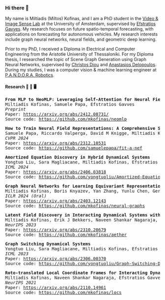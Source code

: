 ### Hi there 👋

My name is Miltiadis (Miltos) Kofinas, and I am a PhD student in the [Video & Image Sense Lab](https://ivi.fnwi.uva.nl/vislab/) at the University of Amsterdam, supervised by [Efstratios Gavves](https://egavves.com/). My research focuses on future spatio-temporal forecasting, with applications on forecasting for autonomous vehicles. My research interests include graph neural networks, neural fields, and geometric deep learning.

Prior to my PhD, I received a Diploma in Electrical and Computer Engineering from the Aristotle University of Thessaloniki. For my Diploma thesis, I researched the topic of Scene Graph Generation using Graph Neural Networks, supervised by [Christos Diou](https://diou.github.io/) and [Anastasios Delopoulos](https://mug.ee.auth.gr/people/anastasios-delopoulos/). During my studies, I was a computer vision & machine learning engineer at [P.A.N.D.O.R.A. Robotics](https://pandora.ee.auth.gr/pandora-robotics/).

#### Research 🧪 🔬 🖥️

<pre>
<b>From MLP to NeoMLP: Leveraging Self-Attention for Neural Fields</b>
Miltiadis Kofinas, Samuele Papa, Efstratios Gavves
<em>Preprint</em>
Paper: <a href="https://arxiv.org/abs/2412.08731">https://arxiv.org/abs/2412.08731/</a>
Source code: <a href="https://github.com/mkofinas/neomlp">https://github.com/mkofinas/neomlp</a>
</pre>

<pre>
<b>How to Train Neural Field Representations: A Comprehensive Study and Benchmark</b>
Samuele Papa, Riccardo Valperga, David M Knigge, Miltiadis Kofinas, Phillip Lippe, Jan-Jakob Sonke, Efstratios Gavves
<em>CVPR 2024</em>
Paper: <a href="https://arxiv.org/abs/2312.10531">https://arxiv.org/abs/2312.10531</a>
Source code: <a href="https://github.com/samuelepapa/fit-a-nef">https://github.com/samuelepapa/fit-a-nef</a>
</pre>

<pre>
<b>Amortized Equation Discovery in Hybrid Dynamical Systems</b>
Yongtuo Liu, Sara Magliacane, Miltiadis Kofinas, Efstratios Gavves
<em>ICML 2024</em>
Paper: <a href="https://arxiv.org/abs/2406.03818">https://arxiv.org/abs/2406.03818</a>
Source code: <a href="https://github.com/yongtuoliu/Amortized-Equation-Discovery-in-Hybrid-Dynamical-Systems">https://github.com/yongtuoliu/Amortized-Equation-Discovery-in-Hybrid-Dynamical-Systems</a>
</pre>

<pre>
<b>Graph Neural Networks for Learning Equivariant Representations of Neural Networks</b>
Miltiadis Kofinas, Boris Knyazev, Yan Zhang, Yunlu Chen, Gertjan J. Burghouts, Efstratios Gavves, Cees G. M. Snoek, David W. Zhang
<em>ICLR 2024 (Oral)</em>
Paper: <a href="https://arxiv.org/abs/2403.12143">https://arxiv.org/abs/2403.12143</a>
Source code: <a href="https://github.com/mkofinas/neural-graphs">https://github.com/mkofinas/neural-graphs</a>
</pre>

<pre>
<b>Latent Field Discovery in Interacting Dynamical Systems with Neural Fields</b>
Miltiadis Kofinas, Erik J Bekkers, Naveen Shankar Nagaraja, Efstratios Gavves
<em>NeurIPS 2023</em>
Paper: <a href="https://arxiv.org/abs/2310.20679">https://arxiv.org/abs/2310.20679</a>
Source code: <a href="https://github.com/mkofinas/aether">https://github.com/mkofinas/aether</a>
</pre>

<pre>
<b>Graph Switching Dynamical Systems</b>
Yongtuo Liu, Sara Magliacane, Miltiadis Kofinas, Efstratios Gavves
<em>ICML 2023</em>
Paper: <a href="https://arxiv.org/abs/2306.00370">https://arxiv.org/abs/2306.00370</a>
Source code: <a href="https://github.com/yongtuoliu/Graph-Switching-Dynamical-Systems">https://github.com/yongtuoliu/Graph-Switching-Dynamical-Systems</a>
</pre>

<pre>
<b>Roto-translated Local Coordinate Frames for Interacting Dynamical Systems</b>
Miltiadis Kofinas, Naveen Shankar Nagaraja, Efstratios Gavves
<em>NeurIPS 2021</em>
Paper: <a href="https://arxiv.org/abs/2110.14961">https://arxiv.org/abs/2110.14961</a>
Source code: <a href="https://github.com/mkofinas/locs">https://github.com/mkofinas/locs</a>
</pre>

<!--
We propose roto-translated local coordinate frames for all nodes-objects in the geometric graphs of interacting dynamical systems.
Each local coordinate frame is centered at the target object and rotated to match its orientation.
Experiments on a number of 2D/3D settings, including pedestrians in traffic scenes and interacting charged particles, demonstrate the effectiveness of our method.
-->

<!--
**mkofinas/mkofinas** is a ✨ _special_ ✨ repository because its `README.md` (this file) appears on your GitHub profile.

Here are some ideas to get you started:

- 🔭 I’m currently working on ...
- 🌱 I’m currently learning ...
- 👯 I’m looking to collaborate on ...
- 🤔 I’m looking for help with ...
- 💬 Ask me about ...
- 📫 How to reach me: ...
- 😄 Pronouns: ...
- ⚡ Fun fact: ...
-->
